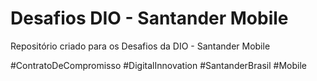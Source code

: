 # Desafios DIO - Santander Mobile
Repositório criado para os Desafios da DIO - Santander Mobile

#ContratoDeCompromisso #DigitalInnovation #SantanderBrasil #Mobile
